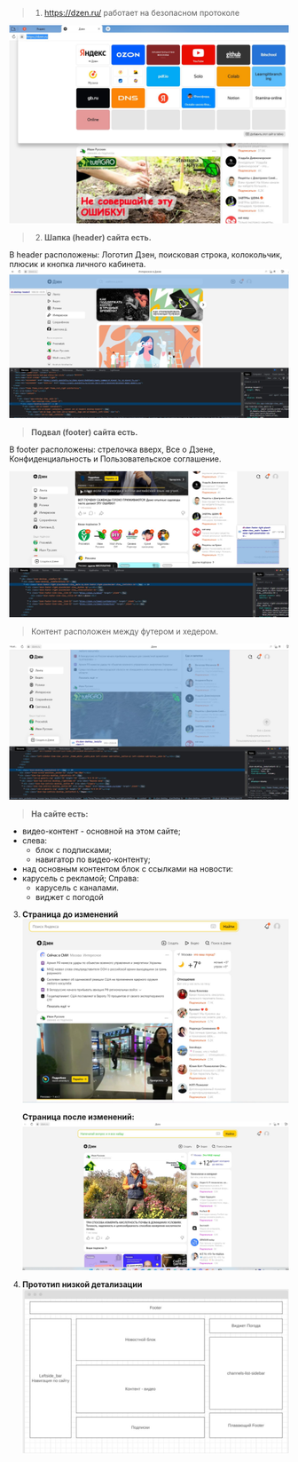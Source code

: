>1. https://dzen.ru/  работает на безопасном протоколе

![Это безопасный протокол](protocol.jpg)

>2.  **Шапка (header) сайта есть.**

В header расположены: Логотип Дзен, поисковая строка, колокольчик, плюсик и кнопка личного кабинета.
![header](header.jpg)

> **Подвал (footer) сайта есть.**

В footer расположены: стрелочка вверх, Все о Дзене, Конфиденциальность и Пользовательское соглашение.

![footer](footer.jpg)

> Контент расположен между футером и хедером.

![kontent](kontent.jpg)

> **На сайте есть:**
- видео-контент - основной на этом сайте;
- слева:
    -  блок с подписками;
    - навигатор по видео-контенту;
- над основным контентом блок с ссылками на новости:
- карусель с рекламой;
Справа:
    - карусель с каналами.
    - виджет с погодой

3. **Страница до изменений**
![Before](dzen_before.jpg)

    **Страница после изменений:**
![After](dzen_after.jpg)

4. **Прототип низкой детализации**
![Prototip](prototip.jpg)